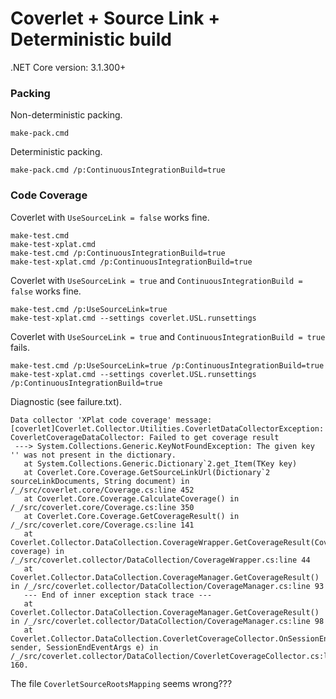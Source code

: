 # Coverlet + Source Link + Deterministic build

.NET Core version: 3.1.300+

### Packing

Non-deterministic packing.
```
make-pack.cmd
```
Deterministic packing.
```
make-pack.cmd /p:ContinuousIntegrationBuild=true
```

### Code Coverage

Coverlet with `UseSourceLink = false` works fine.
```
make-test.cmd
make-test-xplat.cmd
make-test.cmd /p:ContinuousIntegrationBuild=true
make-test-xplat.cmd /p:ContinuousIntegrationBuild=true
```
Coverlet with `UseSourceLink = true` and `ContinuousIntegrationBuild = false` works fine.
```
make-test.cmd /p:UseSourceLink=true
make-test-xplat.cmd --settings coverlet.USL.runsettings
```

Coverlet with `UseSourceLink = true` and `ContinuousIntegrationBuild = true` fails.
```
make-test.cmd /p:UseSourceLink=true /p:ContinuousIntegrationBuild=true
make-test-xplat.cmd --settings coverlet.USL.runsettings /p:ContinuousIntegrationBuild=true
```
Diagnostic (see failure.txt).
```
Data collector 'XPlat code coverage' message: [coverlet]Coverlet.Collector.Utilities.CoverletDataCollectorException: CoverletCoverageDataCollector: Failed to get coverage result
 ---> System.Collections.Generic.KeyNotFoundException: The given key '' was not present in the dictionary.
   at System.Collections.Generic.Dictionary`2.get_Item(TKey key)
   at Coverlet.Core.Coverage.GetSourceLinkUrl(Dictionary`2 sourceLinkDocuments, String document) in /_/src/coverlet.core/Coverage.cs:line 452
   at Coverlet.Core.Coverage.CalculateCoverage() in /_/src/coverlet.core/Coverage.cs:line 350
   at Coverlet.Core.Coverage.GetCoverageResult() in /_/src/coverlet.core/Coverage.cs:line 141
   at Coverlet.Collector.DataCollection.CoverageWrapper.GetCoverageResult(Coverage coverage) in /_/src/coverlet.collector/DataCollection/CoverageWrapper.cs:line 44
   at Coverlet.Collector.DataCollection.CoverageManager.GetCoverageResult() in /_/src/coverlet.collector/DataCollection/CoverageManager.cs:line 93
   --- End of inner exception stack trace ---
   at Coverlet.Collector.DataCollection.CoverageManager.GetCoverageResult() in /_/src/coverlet.collector/DataCollection/CoverageManager.cs:line 98
   at Coverlet.Collector.DataCollection.CoverletCoverageCollector.OnSessionEnd(Object sender, SessionEndEventArgs e) in /_/src/coverlet.collector/DataCollection/CoverletCoverageCollector.cs:line 160.
```

The file `CoverletSourceRootsMapping` seems wrong???
